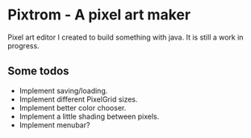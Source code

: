 # Pixtrom - A pixel art maker
Pixel art editor I created to build something with java. It is still a work in progress.

## Some todos
* Implement saving/loading.
* Implement different PixelGrid sizes.
* Implement better color chooser.
* Implement a little shading between pixels.
* Implement menubar?
